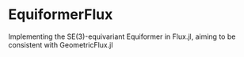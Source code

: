 # EquiformerFlux
Implementing the SE(3)-equivariant Equiformer in Flux.jl, aiming to be consistent with GeometricFlux.jl
